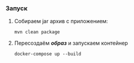 ### Запуск

1. Собираем jar архив с приложением:

    ``mvn clean package``

2. Пересоздаём ***образ*** и запускаем контейнер

    ``docker-compose up --build``

